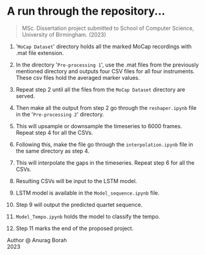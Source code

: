 # A run through the repository...
> MSc. Dissertation project submitted to School of Computer Science, University of Birmingham. (2023)


1. '`MoCap Dataset`' directory holds all the marked MoCap recordings with .mat file extension.

2. In the directory '`Pre-processing 1`', use the .mat files from the previously mentioned directory and outputs four CSV files for all four instruments. These csv files hold the averaged marker values.

3. Repeat step 2 until all the files from the `MoCap Dataset` directory are served.

4. Then make all the output from step 2 go through the `reshaper.ipynb` file in the '`Pre-processing 2`' directory.

5. This will upsample or downsample the timeseries to 6000 frames. Repeat step 4 for all the CSVs.

6. Following this, make the file go through the `interpolation.ipynb` file in the same directory as step 4.

7. This will interpolate the gaps in the timeseries. Repeat step 6 for all the CSVs.

8. Resulting CSVs will be input to the LSTM model.

9. LSTM model is available in the `Model_sequence.ipynb` file.

10. Step 9 will output the predicted quartet sequence.

11. `Model_Tempo.ipynb` holds the model to classify the tempo.

12. Step 11 marks the end of the proposed project.



Author @ Anurag Borah <br>
2023

